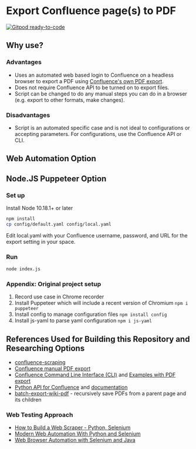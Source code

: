 # Export Confluence page(s) to PDF

[![Gitpod ready-to-code](https://img.shields.io/badge/Gitpod-ready--to--code-blue?logo=gitpod)](https://gitpod.io/#https://github.com/justintungonline/confluence-export-pages-to-pdf)

## Why use?

### Advantages

- Uses an automated web based login to Confluence on a headless browser to export a PDF using [Confluence's own PDF export](https://confluence.atlassian.com/conf59/export-content-to-word-pdf-html-and-xml-792498686.html).
- Does not require Confluence API to be turned on to export files.
- Script can be changed to do any manual steps you can do in a browser (e.g. export to other formats, make changes).

### Disadvantages

- Script is an automated specific case and is not ideal to configurations or accepting parameters. For configurations, use the Confluence API or CLI.

## Web Automation Option

## Node.JS Puppeteer Option

### Set up

Install Node 10.18.1+ or later

```sh
npm install
cp config/default.yaml config/local.yaml
```

Edit local.yaml with your Confluence username, password, and URL for the export setting in your space.

### Run

```sh
node index.js
```

### Appendix: Original project setup

1. Record use case in Chrome recorder
2. Install Puppeteer which will include a recent version of Chromium `npm i puppeteer`
3. Install config to manage configuration files `npm install config`
4. Install js-yaml to parse yaml configuration `npm i js-yaml`

## References Used for Building this Repository and Researching Options

- [confluence-scraping](https://github.com/TheoWolf/confluence-scraping)
- [Confluence manual PDF export](https://confluence.atlassian.com/conf59/export-content-to-word-pdf-html-and-xml-792498686.html)
- [Confluence Command Line Interface (CLI)](https://bobswift.atlassian.net/wiki/spaces/CSOAP/overview?homepageId=10584073) and [Examples with PDF export](https://bobswift.atlassian.net/wiki/spaces/CSOAP/pages/10584066/Examples)
- [Python API for Confluence](https://github.com/atlassian-api/atlassian-python-api/) and [documentation](https://atlassian-python-api.readthedocs.io/index.html)
- [batch-export-wiki-pdf](https://github.com/qquunn/batch-export-wiki-pdf/) - recursively save PDFs from a parent page and its children

### Web Testing Approach

- [How to Build a Web Scraper - Python, Selenium](https://towardsdatascience.com/how-to-build-a-web-scraper-or-bot-in-python-using-selenium-2815f20023f7)
- [Modern Web Automation With Python and Selenium](https://realpython.com/modern-web-automation-with-python-and-selenium/)
- [Web Browser Automation with Selenium and Java](https://stackabuse.com/web-browser-automation-with-selenium-and-java/)
